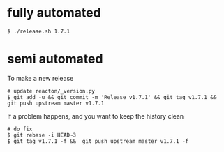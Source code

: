 
# fully automated

    $ ./release.sh 1.7.1

# semi automated
To make a new release
```
# update reacton/_version.py
$ git add -u && git commit -m 'Release v1.7.1' && git tag v1.7.1 && git push upstream master v1.7.1
```


If a problem happens, and you want to keep the history clean
```
# do fix
$ git rebase -i HEAD~3
$ git tag v1.7.1 -f &&  git push upstream master v1.7.1 -f
```
